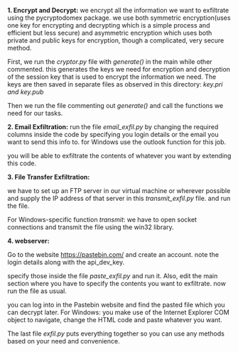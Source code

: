 **1. Encrypt and Decrypt:**
we encrypt all the information we want to exfiltrate using the pycryptodomex package. we use both symmetric encryption(uses one key for encrypting and decrypting which is a simple process and efficient but less secure) and asymmetric encryption which uses both private and public keys for encryption, though a complicated, very secure method. 

First, we run the _cryptor.py_ file  with _generate()_ in the main while other commented. this generates the keys we need for encryption and decryption of the session key that is used to encrypt the information we need. The keys are then saved in separate files as observed in this directory: _key.pri and key.pub_

Then we run the file commenting out _generate()_ and call the functions we need for our tasks.

**2. Email Exfiltration:**
run the file _email_exfil.py_ by changing the required columns inside the code by specifying you login details or the email you want to send this info to. for Windows use the outlook function for this job. 

you will be able to exfiltrate the contents of whatever you want by extending this code. 

**3. File Transfer Exfiltration:**

we have to set up an FTP server in our virtual machine or wherever possible and supply the IP address of that server in this _transmit_exfil.py_ file. and run the file. 

For Windows-specific function _transmit_: we have to open socket connections and transmit the file using the win32 library. 

**4. webserver:** 

Go to the website https://pastebin.com/ and create an account. note the login details along with the api_dev_key. 

specify those inside the file _paste_exfil.py_ and run it. Also, edit the main section where you have to specify the contents you want to exfiltrate. now run the file as usual. 

you can log into in the Pastebin website and find the pasted file which you can decrypt later. 
For Windows: you make use of the Internet Explorer COM object to navigate, change the HTML code and paste whatever you want. 

The last file _exfil.py_ puts everything together so you can use any methods based on your need and convenience.
